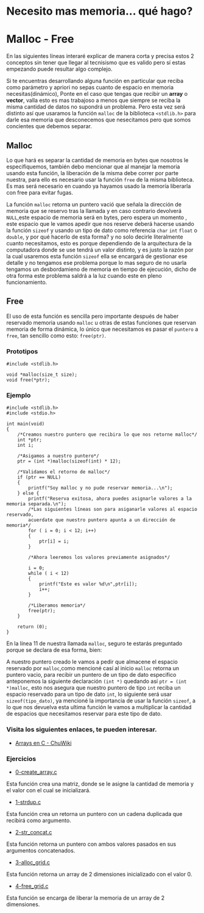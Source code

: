 # Necesito mas memoria... qué hago?

# Malloc - Free

En las siguientes líneas interaré explicar de manera corta y precisa estos 2 conceptos sin tener que llegar al tecnisismo que es valido pero sí estas empezando puede resultar algo complejo.

Si te encuentras desarrollando alguna función en particular que reciba como parámetro y apriori no sepas cuanto de espacio en memoria necesitas(dinámico), Ponte en el caso que tengas que recibir un <b>array</b> o <b>vector</b>, valla esto es mas trabajoso a menos que siempre se reciba la misma cantidad de datos no supondrá un problema. Pero esta vez será distinto así que usaramos la función `malloc` de la biblioteca `<stdlib.h>` para darle esa memoria que desconecemos que nesecitamos pero que somos concientes que debemos separar.

## Malloc

Lo que hará es separar la cantidad de memoria en bytes que nosotros le especifiquemos, también debo mencionar que al manejar la memoria usando esta función, la liberación de la misma debe correr por parte nuestra, para ello es necesario usar la función `free` de la misma biblioteca. Es mas será necesario en cuando ya hayamos usado la memoría liberarla con free para evitar fugas.

La función `malloc` retorna un puntero vació que señala la dirección de memoria que se reservo tras la llamada y en caso contrario devolverá `NULL`,este espacio de memoria será en bytes, pero espera un momento , este espacio que le vamos apedir que nos reserve deberá hacerse usando la función `sizeof` y usando un tipo de dato como referencia `char` `int` `float` o `double`, y por qué hacerlo de esta forma? y no solo decirle literalmente cuanto necesitamos, esto es porque dependiendo de la arquitectura de la computadora donde se use tendrá un valor distinto, y es justo la razón por la cual usaremos esta función `sizeof` ella se encargará de gestionar ese detalle y no tengamos ese problema porque lo mas seguro de no usarla tengamos un desbordamieno de memoria en tiempo de ejecución, dicho de otra forma este problema saldrá a la luz cuando este en pleno funcionamiento.

## Free

El uso de esta función es sencilla pero importante después de haber reservado memoria usando `malloc` u otras de estas funciones que reservan memoria de forma dinámica, lo único que necesitamos es pasar el `puntero` a `free`, tan sencillo como esto: `free(ptr)`.

### Prototipos
    #include <stdlib.h>
    
    void *malloc(size_t size);
    void free(*ptr);
    



### Ejemplo

    #include <stdlib.h>
	#include <stdio.h>
    
    int main(void)
    {
		/*Creamos nuestro puntero que recibira lo que nos retorne malloc*/
    	int *ptr;
		int i;
    
		/*Asigamos a nuestro puntero*/
    	ptr = (int *)malloc(sizeof(int) * 12);
    
		/*Validamos el retorno de malloc*/
    	if (ptr == NULL)
    	{
    		printf("Soy malloc y no pude reservar memoria...\n");
    	} else {
    		printf("Reserva exitosa, ahora puedes asignarle valores a la memoria separada.\n");
			/*Las siguientes líneas son para asiganarle valores al espacio reservado,
			acuerdate que nuestro puntero apunta a un dirección de memoria*/
    		for ( i = 0; i < 12; i++)
			{
				ptr[i] = i;
			}
			
			/*Ahora leeremos los valores previamente asignados*/
			
			i = 0;
			while ( i < 12)
			{
				printf("Este es valor %d\n",ptr[i]);
				i++;
			}
			
			/*Liberamos memoria*/
			free(ptr);
    	}
    
    	return (0);
    }
En la línea 11 de nuestra llamada `malloc`, seguro te estarás preguntado porque se declara de esa forma, bien:

A nuestro puntero creado le vamos a pedir que almacene el espacio reservado por `malloc`,como mencioné casí al inicio `malloc` retorna un puntero vacio, para recibir un puntero de un tipo de dato especifico anteponemos la siguiente declaración `(int *)` quedando así `ptr = (int *)malloc`, esto nos asegura que nuestro puntero de tipo `int` reciba un espacio reservado para un tipo de dato `int`, lo siguiente será usar `sizeof(tipo_dato)`, ya mencioné la importancia de usar la función `sizeof`, a lo que nos devuelva esta ultima función le vamos a multiplicar la cantidad de espacios que necesitamos reservar para este tipo de dato.

### Visita los siguientes enlaces, te pueden interesar.

- <a href="https://chuidiang.org/index.php?title=Arrays_en_C">Arrays en C - ChuWiki</a>

### Ejercicios

- [0-create_array.c](./0-create_array.c "0-create_array.c")

Esta función crea una matriz, donde se le asigne la cantidad de memoria y el valor con el cual se inicializará.

- [1-strdup.c](./1-strdup.c "1-strdup.c")

Esta función crea un retorna un puntero con un cadena duplicada que recibirá como argumento.

- [2-str_concat.c](./2-str_concat.c "2-str_concat.c")

Esta función retorna un puntero con ambos valores pasados en sus argumentos concatenados.

- [3-alloc_grid.c](./3-alloc_grid.c "3-alloc_grid.c")

Esta función retorna un array de 2 dimensiones inicializado con el valor 0.

- [4-free_grid.c](./4-free_grid.c "4-free_grid.c")

Esta función se encarga de liberar la memoria de un array de 2 dimensiones.

